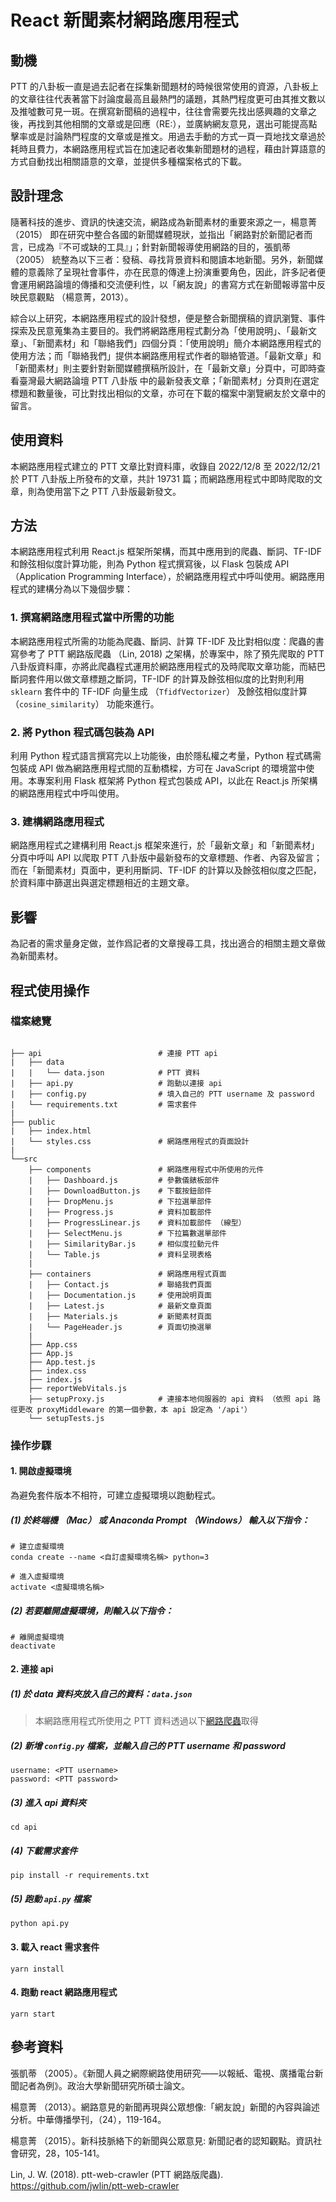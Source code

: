 # React 新聞素材網路應用程式

## 動機

PTT 的八卦板一直是過去記者在採集新聞題材的時候很常使用的資源，八卦板上的文章往往代表著當下討論度最高且最熱門的議題，其熱門程度更可由其推文數以及推噓數可見一斑。在撰寫新聞稿的過程中，往往會需要先找出感興趣的文章之後，再找到其他相關的文章或是回應（RE:），並廣納網友意見，選出可能提高點擊率或是討論熱門程度的文章或是推文。用過去手動的方式一頁一頁地找文章過於耗時且費力，本網路應用程式旨在加速記者收集新聞題材的過程，藉由計算語意的方式自動找出相關語意的文章，並提供多種檔案格式的下載。

## 設計理念

隨著科技的進步、資訊的快速交流，網路成為新聞素材的重要來源之一，楊意菁 （2015） 即在研究中整合各國的新聞媒體現狀，並指出「網路對於新聞記者而言，已成為『不可或缺的工具』」；針對新聞報導使用網路的目的，張凱蒂 （2005） 統整為以下三者：發稿、尋找背景資料和閱讀本地新聞。另外，新聞媒體的意義除了呈現社會事件，亦在民意的傳達上扮演重要角色，因此，許多記者便會運用網路論壇的傳播和交流便利性，以「網友說」的書寫方式在新聞報導當中反映民意觀點 （楊意菁，2013）。

綜合以上研究，本網路應用程式的設計發想，便是整合新聞撰稿的資訊瀏覽、事件探索及民意蒐集為主要目的。我們將網路應用程式劃分為「使用說明」、「最新文章」、「新聞素材」和「聯絡我們」四個分頁：「使用說明」簡介本網路應用程式的使用方法；而「聯絡我們」提供本網路應用程式作者的聯絡管道。「最新文章」和「新聞素材」則主要針對新聞媒體撰稿所設計，在「最新文章」分頁中，可即時查看臺灣最大網路論壇 PTT 八卦版 中的最新發表文章；「新聞素材」分頁則在選定標題和數量後，可比對找出相似的文章，亦可在下載的檔案中瀏覽網友於文章中的留言。

## 使用資料

本網路應用程式建立的 PTT 文章比對資料庫，收錄自 2022/12/8 至 2022/12/21 於 PTT 八卦版上所發布的文章，共計 19731 篇；而網路應用程式中即時爬取的文章，則為使用當下之 PTT 八卦版最新發文。

## 方法

本網路應用程式利用 React.js 框架所架構，而其中應用到的爬蟲、斷詞、TF-IDF 和餘弦相似度計算功能，則為 Python 程式撰寫後，以 Flask 包裝成 API （Application Programming Interface），於網路應用程式中呼叫使用。網路應用程式的建構分為以下幾個步驟：

### 1. 撰寫網路應用程式當中所需的功能

本網路應用程式所需的功能為爬蟲、斷詞、計算 TF-IDF 及比對相似度：爬蟲的書寫參考了 PTT 網路版爬蟲 （Lin, 2018) 之架構，於專案中，除了預先爬取的 PTT 八卦版資料庫，亦將此爬蟲程式運用於網路應用程式的及時爬取文章功能，而結巴斷詞套件用以做文章標題之斷詞，TF-IDF 的計算及餘弦相似度的比對則利用 `sklearn` 套件中的 TF-IDF 向量生成 （`TfidfVectorizer`） 及餘弦相似度計算 （`cosine_similarity`） 功能來進行。

### 2. 將 Python 程式碼包裝為 API

利用 Python 程式語言撰寫完以上功能後，由於隱私權之考量，Python 程式碼需包裝成 API 做為網路應用程式間的互動橋樑，方可在 JavaScript 的環境當中使用。本專案利用 Flask 框架將 Python 程式包裝成 API，以此在 React.js 所架構的網路應用程式中呼叫使用。

### 3. 建構網路應用程式

網路應用程式之建構利用 React.js 框架來進行，於「最新文章」和「新聞素材」分頁中呼叫 API 以爬取 PTT 八卦版中最新發布的文章標題、作者、內容及留言；而在「新聞素材」頁面中，更利用斷詞、TF-IDF 的計算以及餘弦相似度之匹配，於資料庫中篩選出與選定標題相近的主題文章。

## 影響

為記者的需求量身定做，並作爲記者的文章搜尋工具，找出適合的相關主題文章做為新聞素材。

## 程式使用操作

### 檔案總覽

```

├── api                          # 連接 PTT api
|   ├── data
|   |   └── data.json            # PTT 資料
|   ├── api.py                   # 跑動以連接 api
|   ├── config.py                # 填入自己的 PTT username 及 password
|   └── requirements.txt         # 需求套件
|
├── public
|   ├── index.html
|   └── styles.css               # 網路應用程式的頁面設計
|
└──src
    ├── components               # 網路應用程式中所使用的元件
    |   ├── Dashboard.js         # 參數儀錶板部件
    |   ├── DownloadButton.js    # 下載按鈕部件
    |   ├── DropMenu.js          # 下拉選單部件
    |   ├── Progress.js          # 資料加載部件
    |   ├── ProgressLinear.js    # 資料加載部件 （線型）
    |   ├── SelectMenu.js        # 下拉篇數選單部件
    |   ├── SimilarityBar.js     # 相似度拉動元件
    |   └── Table.js             # 資料呈現表格
    |
    ├── containers               # 網路應用程式頁面
    |   ├── Contact.js           # 聯絡我們頁面
    |   ├── Documentation.js     # 使用說明頁面
    |   ├── Latest.js            # 最新文章頁面
    |   ├── Materials.js         # 新聞素材頁面
    |   └── PageHeader.js        # 頁面切換選單
    |
    ├── App.css
    ├── App.js
    ├── App.test.js
    ├── index.css
    ├── index.js
    ├── reportWebVitals.js
    ├── setupProxy.js            # 連接本地伺服器的 api 資料 （依照 api 路徑更改 proxyMiddleware 的第一個參數，本 api 設定為 '/api'）
    └── setupTests.js

```

### 操作步驟

#### 1. 開啟虛擬環境

為避免套件版本不相符，可建立虛擬環境以跑動程式。

##### (1) 於終端機 （Mac） 或 Anaconda Prompt （Windows） 輸入以下指令：

```
# 建立虛擬環境
conda create --name <自訂虛擬環境名稱> python=3

# 進入虛擬環境
activate <虛擬環境名稱>

```

##### (2) 若要離開虛擬環境，則輸入以下指令：

```
# 離開虛擬環境
deactivate
```

#### 2. 連接 api

##### (1) 於 data 資料夾放入自己的資料：`data.json`

> 本網路應用程式所使用之 PTT 資料透過以下[網路爬蟲](https://github.com/jwlin/ptt-web-crawler)取得

##### (2) 新增 `config.py` 檔案，並輸入自己的 PTT username 和 password

```
username: <PTT username>
password: <PTT password>
```

##### (3) 進入 api 資料夾

```
cd api
```

##### (4) 下載需求套件

```
pip install -r requirements.txt
```

##### (5) 跑動 `api.py` 檔案

```
python api.py
```

#### 3. 載入 react 需求套件

```
yarn install
```

#### 4. 跑動 react 網路應用程式

```
yarn start
```

## 參考資料

張凱蒂 （2005）。《新聞人員之網際網路使用研究——以報紙、電視、廣播電台新聞記者為例》。政治大學新聞研究所碩士論文。

楊意菁 （2013）。網路意見的新聞再現與公眾想像:「網友說」新聞的內容與論述分析。中華傳播學刊，（24），119-164。

楊意菁 （2015）。新科技脈絡下的新聞與公眾意見: 新聞記者的認知觀點。資訊社會研究，28，105-141。

Lin, J. W. (2018). ptt-web-crawler (PTT 網路版爬蟲). https://github.com/jwlin/ptt-web-crawler
